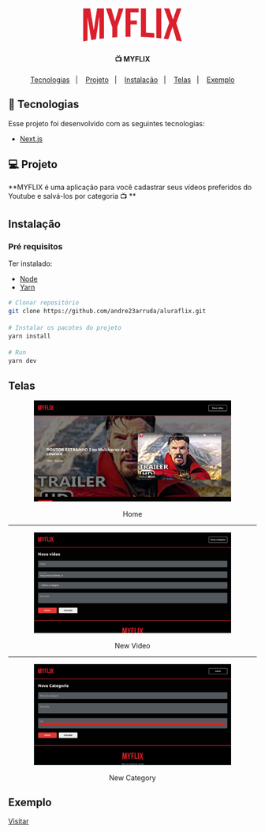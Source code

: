 <h1 align="center">
    <a href="https://aluraflix-andre23arruda.vercel.app" target="_blank">
        <img alt="MYFLIX" src="./.github/logo.svg" width="200px" />
    </a>
</h1>

<h4 align="center">
  📺 MYFLIX
</h4>


<p align="center">
  <a href="#-tecnologias">Tecnologias</a>&nbsp;&nbsp;&nbsp;|&nbsp;&nbsp;&nbsp;
  <a href="#-projeto">Projeto</a>&nbsp;&nbsp;&nbsp;|&nbsp;&nbsp;&nbsp;
  <a href="#instalação">Instalação</a>&nbsp;&nbsp;&nbsp;|&nbsp;&nbsp;&nbsp;
  <a href="#telas">Telas</a>&nbsp;&nbsp;&nbsp;|&nbsp;&nbsp;&nbsp;
  <a href="#exemplo">Exemplo</a>
</p>


## 🚀 Tecnologias

Esse projeto foi desenvolvido com as seguintes tecnologias:

- [Next.js](https://nextjs.org/)


## 💻 Projeto
**MYFLIX é uma aplicação para você cadastrar seus vídeos preferidos do Youtube e salvá-los por categoria  📺 **

## Instalação
### Pré requisitos
Ter instalado:
- [Node](https://nodejs.org/en/download/)
- [Yarn](https://classic.yarnpkg.com/en/docs/install/)

```sh
# Clonar repositório
git clone https://github.com/andre23arruda/aluraflix.git

# Instalar os pacotes do projeto
yarn install

# Run
yarn dev
```

## Telas
<div align="center">
    <img alt="Home" title="Home" src="./.github/home.png" width="400px" />
</div>
<p align="center">Home</p>
<hr>

<div align="center">
    <img alt="New Video" title="New Video" src="./.github/new-video.png" width="400px" />
</div>
<p align="center">New Video</p>
<hr>

<div align="center">
    <img alt="New Category" title="New Category" src="./.github/new-category.png" width="400px" />
</div>
<p align="center">New Category</p>


## Exemplo
<a href="https://aluraflix-andre23arruda.vercel.app" target="_blank">Visitar</a>

